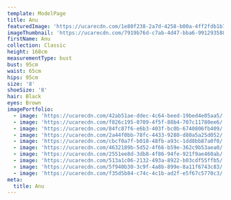```yaml
---
template: ModelPage
title: Anu
featuredImage: 'https://ucarecdn.com/1e80f238-2a7d-4258-b00a-4ff2fdb1b7f4/'
imageThumbnail: 'https://ucarecdn.com/7919b76d-c7ab-4d47-bba6-9912935887d2/'
firstName: Anu
collection: Classic
height: 168cm
measurementType: bust
bust: 95cm
waist: 65cm
hips: 95cm
size: '8'
shoeSize: '8'
hair: Black
eyes: Brown
imagePortfolio:
  - image: 'https://ucarecdn.com/42ab51ae-ddec-4c64-beed-19bed4e05aa5/'
  - image: 'https://ucarecdn.com/f826c195-0709-4f5f-88b4-707c11780ee6/'
  - image: 'https://ucarecdn.com/84fc87f6-e6b3-403f-bc0b-6740806fb409/'
  - image: 'https://ucarecdn.com/2a44f0bb-78fc-4433-9280-d80a5a25d052/'
  - image: 'https://ucarecdn.com/cbcf0a7f-b018-48fb-a93c-1dd8bb87a0f0/'
  - image: 'https://ucarecdn.com/4632189b-5d52-4f66-b59e-362c9b53aea0/'
  - image: 'https://ucarecdn.com/2551ee8d-3db8-4f86-94fe-921f9ae460ab/'
  - image: 'https://ucarecdn.com/513a1c06-2132-493a-8922-b03cdf55ffb5/'
  - image: 'https://ucarecdn.com/5f940b30-3c9f-4a8b-899e-8a11f6743c83/'
  - image: 'https://ucarecdn.com/f35d5b84-c74c-4c1b-ad2f-e5f67c5770c3/'
meta:
  title: Anu
---
```


